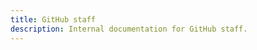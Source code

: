 ```yaml
---
title: GitHub staff
description: Internal documentation for GitHub staff.
---
```


<ChildPages path="GitHub staff" />
